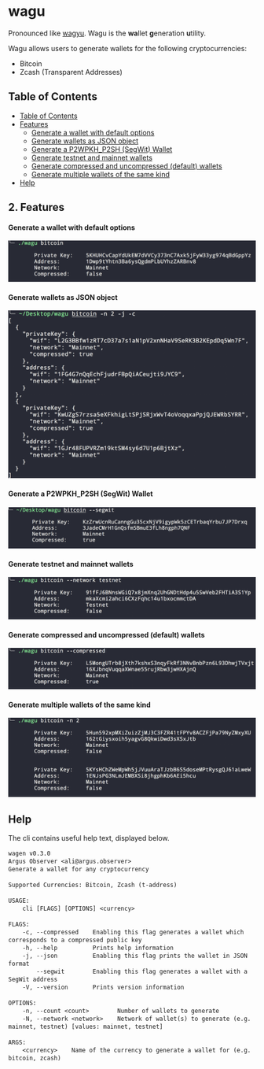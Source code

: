 # wagu

Pronounced like [wagyu](https://en.wikipedia.org/wiki/Wagyu). Wagu is the **wa**llet **g**eneration **u**tility.

Wagu allows users to generate wallets for the following cryptocurrencies:

- Bitcoin
- Zcash (Transparent Addresses)

## <a name='TableofContents'></a>Table of Contents

* [Table of Contents](#TableofContents)
* [Features](#Features)
	* [Generate a wallet with default options](#Generateawalletwithdefaultoptions)
	* [Generate wallets as JSON object](#GeneratewalletsasJSONobject)
	* [Generate a P2WPKH_P2SH (SegWit) Wallet](#GenerateaP2WPKHSegWitWallet)
	* [Generate testnet and mainnet wallets](#Generatetestnetandmainnetwallets)
	* [Generate compressed and uncompressed (default) wallets](#Generatecompressedanduncompresseddefaultwallets)
	* [Generate multiple wallets of the same kind](#Generatemultiplewalletsofthesamekind)
* [Help](#Help)

##  2. <a name='Features'></a>Features

#### <a name='Generateawalletwithdefaultoptions'></a>Generate a wallet with default options

![alt text](examples/simple.png "simple")

#### <a name='GeneratewalletsasJSONobject'></a>Generate wallets as JSON object

![alt text](examples/json.png "network")

#### <a name='GenerateaP2WPKHSegWitWallet'></a>Generate a P2WPKH_P2SH (SegWit) Wallet

![alt text](examples/segwit.png "segwit")

#### <a name='Generatetestnetandmainnetwallets'></a>Generate testnet and mainnet wallets

![alt text](examples/network.png "network")

#### <a name='Generatecompressedanduncompresseddefaultwallets'></a>Generate compressed and uncompressed (default) wallets 

![alt text](examples/compressed.png "compressed")

#### <a name='Generatemultiplewalletsofthesamekind'></a>Generate multiple wallets of the same kind

![alt text](examples/multiple.png "multiple")


## <a name='Help'></a>Help

The cli contains useful help text, displayed below.

```
wagen v0.3.0
Argus Observer <ali@argus.observer>
Generate a wallet for any cryptocurrency

Supported Currencies: Bitcoin, Zcash (t-address)

USAGE:
    cli [FLAGS] [OPTIONS] <currency>

FLAGS:
    -c, --compressed    Enabling this flag generates a wallet which corresponds to a compressed public key
    -h, --help          Prints help information
    -j, --json          Enabling this flag prints the wallet in JSON format
        --segwit        Enabling this flag generates a wallet with a SegWit address
    -V, --version       Prints version information

OPTIONS:
    -n, --count <count>        Number of wallets to generate
    -N, --network <network>    Network of wallet(s) to generate (e.g. mainnet, testnet) [values: mainnet, testnet]

ARGS:
    <currency>    Name of the currency to generate a wallet for (e.g. bitcoin, zcash)
```
